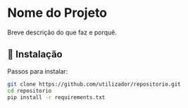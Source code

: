 # Nome do Projeto

Breve descrição do que faz e porquê.

## 🚀 Instalação
Passos para instalar:

```bash
git clone https://github.com/utilizador/repositorio.git
cd repositorio
pip install -r requirements.txt
